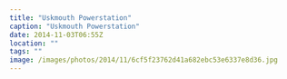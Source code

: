 ```yaml
---
title: "Uskmouth Powerstation"
caption: "Uskmouth Powerstation"
date: 2014-11-03T06:55Z
location: ""
tags: ""
image: /images/photos/2014/11/6cf5f23762d41a682ebc53e6337e8d36.jpg
---
```

